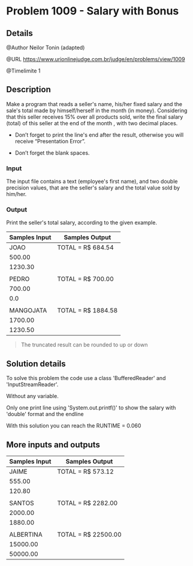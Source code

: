 # Problem 1009 - Salary with Bonus

## Details

@Author Neilor Tonin (adapted)

@URL https://www.urionlinejudge.com.br/judge/en/problems/view/1009

@Timelimite 1

## Description

Make a program that reads a seller's name, his/her fixed salary and the sale's total made by himself/herself in the month (in money). Considering that this seller receives 15% over all products sold, write the final salary (total) of this seller at the end of the month , with two decimal places.

- Don’t forget to print the line's end after the result, otherwise you will receive “Presentation Error”.

- Don’t forget the blank spaces.

### Input

The input file contains a text (employee's first name), and two double precision values, that are the seller's salary and the total value sold by him/her.

### Output

Print the seller's total salary, according to the given example.

| Samples Input | Samples Output|
|---------------|---------------|
| JOAO | TOTAL = R$ 684.54 |
| 500.00 | |
| 1230.30 | |
| | |
| PEDRO | TOTAL = R$ 700.00 |
| 700.00 | |
| 0.0 | |
| | |
| MANGOJATA | TOTAL = R$ 1884.58 |
| 1700.00 | |
| 1230.50 | |

> The truncated result can be rounded to up or down

## Solution details

To solve this problem the code use a class 'BufferedReader' and 'InputStreamReader'.

Without any variable.

Only one print line using 'System.out.printf()' to show the salary with 'double' format and the endline

With this solution you can reach the RUNTIME = 0.060

## More inputs and outputs

| Samples Input | Samples Output|
|---------------|---------------|
| JAIME | TOTAL = R$ 573.12 |
| 555.00 | |
| 120.80 | |
| | |
| SANTOS | TOTAL = R$ 2282.00 |
| 2000.00 | |
| 1880.00 | |
| | |
| ALBERTINA | TOTAL = R$ 22500.00 |
| 15000.00 | |
| 50000.00 | |

